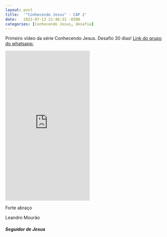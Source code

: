 ```yaml
---
layout: post
title:  '"Conhecendo Jesus" - CAP 2'
date:   2022-07-13 21:46:32 -0300
categories: [Conhecendo Jesus, desafio]
---
```


Primeiro vídeo da série Conhecendo Jesus.
Desafio 30 dias! [Link do grupo do whatsapp:](https://chat.whatsapp.com/Kf5ACD6Y3wuIc9jub22TM8)

<iframe src="https://www.facebook.com/plugins/video.php?height=476&href=https%3A%2F%2Fwww.facebook.com%2Fleandromouraosj%2Fvideos%2F404700045023375%2F&show_text=false&width=267&t=0" width="267" height="476" style="border:none;overflow:hidden" scrolling="no" frameborder="0" allowfullscreen="true" allow="autoplay; clipboard-write; encrypted-media; picture-in-picture; web-share" allowFullScreen="true"></iframe>

Forte abraço

Leandro Mourão
<h5>Seguidor de Jesus</h5>